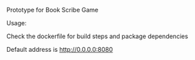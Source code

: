 Prototype for Book Scribe Game

Usage:

Check the dockerfile for build steps and package dependencies

Default address is http://0.0.0.0:8080
